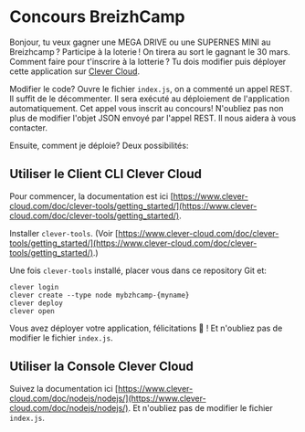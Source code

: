 # Concours BreizhCamp

Bonjour, tu veux gagner une MEGA DRIVE ou une SUPERNES MINI au Breizhcamp ? Participe à la loterie ! On tirera au sort le gagnant le 30 mars. Comment faire pour t'inscrire à la lotterie ? Tu dois modifier puis déployer cette application sur [Clever Cloud](http://www.clever-cloud.com).

Modifier le code? Ouvre le fichier `index.js`, on a commenté un appel REST. Il suffit de le décommenter. Il sera exécuté au déploiement de l'application automatiquement. Cet appel vous inscrit au concours! N'oubliez pas non plus de modifier l'objet JSON envoyé par l'appel REST. Il nous aidera à vous contacter.

Ensuite, comment je déploie? Deux possibilités:

## Utiliser le Client CLI Clever Cloud

Pour commencer, la documentation est ici [https://www.clever-cloud.com/doc/clever-tools/getting_started/](https://www.clever-cloud.com/doc/clever-tools/getting_started/).

Installer `clever-tools`. (Voir [https://www.clever-cloud.com/doc/clever-tools/getting_started/](https://www.clever-cloud.com/doc/clever-tools/getting_started/).)

Une fois `clever-tools` installé, placer vous dans ce repository Git et:

````
clever login
clever create --type node mybzhcamp-{myname}
clever deploy
clever open
````

Vous avez déployer votre application, félicitations 👏 ! Et n'oubliez pas de modifier le fichier `index.js`. 

## Utiliser la Console Clever Cloud

Suivez la documentation ici [https://www.clever-cloud.com/doc/nodejs/nodejs/](https://www.clever-cloud.com/doc/nodejs/nodejs/). Et n'oubliez pas de modifier le fichier `index.js`. 


